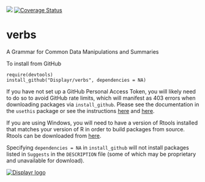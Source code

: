 [![](https://travis-ci.org/Displayr/verbs.svg?branch=master)](https://travis-ci.org/Displayr/verbs/)
[![Coverage Status](https://coveralls.io/repos/github/Displayr/verbs/badge.svg?branch=master)](https://coveralls.io/github/Displayr/verbs?branch=master)
# verbs

A Grammar for Common Data Manipulations and Summaries

To install from GitHub
```
require(devtools)
install_github("Displayr/verbs", dependencies = NA)
```

If you have not set up a GitHub Personal Access Token, you will likely need to do so to avoid 
GitHub rate limits, which will manifest as 403 errors when downloading packages via
`install_github`. Please see the documentation in the `usethis` package or see the 
instructions [here](https://docs.github.com/en/authentication/keeping-your-account-and-data-secure/creating-a-personal-access-token) and [here](https://docs.github.com/en/authentication/keeping-your-account-and-data-secure/creating-a-personal-access-token).

If you are using Windows, you will need to have a version of Rtools installed that matches your
version of R in order to build packages from source. Rtools can be downloaded from
[here](https://cran.r-project.org/bin/windows/Rtools/).

Specifying `dependencies = NA` in `install_github` will not install packages listed
in `Suggests` in the `DESCRIPTION` file (some of which may be proprietary and unavailable for download).

[![Displayr logo](https://mwmclean.github.io/img/logo-header.png)](https://www.displayr.com)

